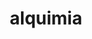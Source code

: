 ---
title: "alquimia"
layout: cache
categories: [package, v0.20.1]
meta: {"versions": ["1.0.10"], "compilers": ["gcc@=11.1.0", "oneapi@=2023.0.0"], "oss": ["ubuntu20.04"], "platforms": ["linux"], "targets": ["ppc64le", "x86_64", "x86_64_v3"], "stacks": ["e4s", "e4s-oneapi", "e4s-power", "root"], "num_specs": 3, "num_specs_by_stack": {"root": 3, "e4s-power": 1, "e4s-oneapi": 1, "e4s": 1}}
spec_details: [{"hash": "aphul2erb2o2w5i5cum77erx6p3w5kfy", "compiler": "gcc@=11.1.0", "versions": ["1.0.10"], "os": "ubuntu20.04", "platform": "linux", "target": "ppc64le", "variants": ["build_system=cmake", "build_type=Release", "generator=make", "~ipo", "+shared"], "stacks": ["root", "e4s-power"], "size": "-", "tarball": "https://binaries.spack.io/v0.20.1/build_cache/linux-ubuntu20.04-ppc64le/gcc-11.1.0/alquimia-1.0.10/linux-ubuntu20.04-ppc64le-gcc-11.1.0-alquimia-1.0.10-aphul2erb2o2w5i5cum77erx6p3w5kfy.spack"}, {"hash": "zgsj7jph23bt6h4gmjfuwqvjkl6od5gq", "compiler": "oneapi@=2023.0.0", "versions": ["1.0.10"], "os": "ubuntu20.04", "platform": "linux", "target": "x86_64", "variants": ["build_system=cmake", "build_type=Release", "generator=make", "~ipo", "+shared"], "stacks": ["root", "e4s-oneapi"], "size": "-", "tarball": "https://binaries.spack.io/v0.20.1/build_cache/linux-ubuntu20.04-x86_64/oneapi-2023.0.0/alquimia-1.0.10/linux-ubuntu20.04-x86_64-oneapi-2023.0.0-alquimia-1.0.10-zgsj7jph23bt6h4gmjfuwqvjkl6od5gq.spack"}, {"hash": "7yvscf7wo4sou2tjbbfpdfxsps2ze6gh", "compiler": "gcc@=11.1.0", "versions": ["1.0.10"], "os": "ubuntu20.04", "platform": "linux", "target": "x86_64_v3", "variants": ["build_system=cmake", "build_type=Release", "generator=make", "~ipo", "+shared"], "stacks": ["e4s", "root"], "size": "-", "tarball": "https://binaries.spack.io/v0.20.1/build_cache/linux-ubuntu20.04-x86_64_v3/gcc-11.1.0/alquimia-1.0.10/linux-ubuntu20.04-x86_64_v3-gcc-11.1.0-alquimia-1.0.10-7yvscf7wo4sou2tjbbfpdfxsps2ze6gh.spack"}]
---